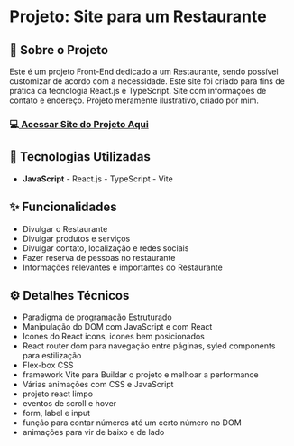 <h1>Projeto: Site para um Restaurante </h1>

<h2>📌 Sobre o Projeto</h2>
<p>Este é um projeto Front-End dedicado a um Restaurante, sendo possível customizar de acordo com a necessidade. Este site foi criado para fins de prática da tecnologia React.js e TypeScript. Site com informações de contato e endereço. Projeto meramente ilustrativo, criado por mim.</p>

<h3>💻<a href="https://site-para-restaurante-react-vite-ty-olive.vercel.app/" target="_blank"> Acessar Site do Projeto Aqui</a></h3>

<h2>🚀 Tecnologias Utilizadas</h2>
<ul>
  <li><b>JavaScript</b> - React.js - TypeScript - Vite </li>
</ul>

<h2>✨ Funcionalidades</h2>
<ul>
  <li>Divulgar o Restaurante</li>
  <li>Divulgar produtos e serviços</li>
  <li>Divulgar contato, localização e redes sociais</li>
  <li>Fazer reserva de pessoas no restaurante</li>
  <li>Informações relevantes e importantes do Restaurante</li>
</ul>

<h2>⚙️ Detalhes Técnicos</h2>
<ul>
  <li>Paradigma de programação Estruturado</li>
  <li>Manipulação do DOM com JavaScript e com React</li>
  <li>Icones do React icons, icones bem posicionados</li>
  <li>React router dom para navegação entre páginas, syled components para estilização</li>
  <li>Flex-box CSS</li>
  <li>framework Vite para Buildar o projeto e melhoar a performance</li>
  <li>Várias animações com CSS e JavaScript</li>
  <li>projeto react limpo</li>
  <li>eventos de scroll e hover</li>
  <li>form, label e input</li>
  <li>função para contar números até um certo número no DOM</li>
  <li>animações para vir de baixo e de lado</li>
</ul>

